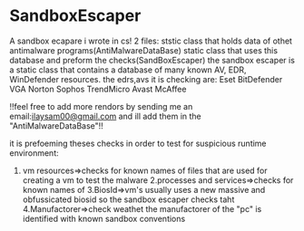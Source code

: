 # SandboxEscaper
A sandbox ecapare i wrote in cs!
2 files:
ststic class that holds data of othet antimalware programs(AntiMalwareDataBase)
static class that uses this database and preform the checks(SandBoxEscaper)
the sandbox escaper is a static class that contains a database of many known AV, EDR, WinDefender resources.
the edrs,avs it is checking are:
Eset
BitDefender
VGA
Norton
Sophos
TrendMicro
Avast
McAffee

!!feel free to add more rendors by sending me an email:ilaysam00@gmail.com
and ill add them in the "AntiMalwareDataBase"!!


it is prefoeming theses checks in order to test for suspicious runtime environment:

1. vm resources=>checks for known names of files that are used for creating a vm to test the malware
2.processes and services=>checks for known names of 
3.BiosId=>vm's usually uses a new massive and obfussicated biosid so the sandbox escaper checks taht
4.Manufactorer=>check weathet the manufactorer of the "pc" is identified with known sandbox conventions

